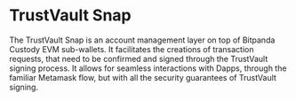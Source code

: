 # TrustVault Snap

The TrustVault Snap is an account management layer on top of Bitpanda Custody EVM sub-wallets.
It facilitates the creations of transaction requests, that need to be confirmed and signed through the TrustVault signing process.
It allows for seamless interactions with Dapps, through the familiar Metamask flow, but with all the security guarantees of TrustVault signing.
